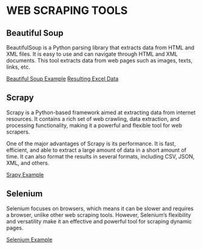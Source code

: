 # WEB SCRAPING TOOLS


## Beautiful Soup

BeautifulSoup is a Python parsing library that extracts data from HTML and XML files. It is easy to use and can navigate through HTML and XML documents. This tool extracts data from web pages such as images, texts, links, etc.

 [Beautiful Soup Example](https://github.com/JudahMwatee/Data-Analyst-Portfolio/blob/main/Web_Scraping_to_CSV.ipynb)
 [Resulting Excel Data](https://github.com/JudahMwatee/Data-Analyst-Portfolio/blob/main/books.csv)

## Scrapy

Scrapy is a Python-based framework aimed at extracting data from internet resources. It contains a rich set of web crawling, data extraction, and processing functionality, making it a powerful and flexible tool for web scrapers.

One of the major advantages of Scrapy is its performance. It is fast, efficient, and able to extract a large amount of data in a short amount of time. It can also format the results in several formats, including CSV, JSON, XML, and others.

[Srapy Example](https://colab.research.google.com/drive/1fnqejB2Lq7tftErmDiMa_WAA3OVGzWoS#scrollTo=LIWPVamDdDXt)

## Selenium

Selenium focuses on browsers, which means it can be slower and requires a browser, unlike other web scraping tools. However, Selenium’s flexibility and versatility make it an effective and powerful tool for scraping dynamic pages.

[Selenium Example](https://colab.research.google.com/drive/1Iy0otIS_lRX5dEYMvnKnFGMElzNM9H4D#scrollTo=ckvrV9F1ihtx)





